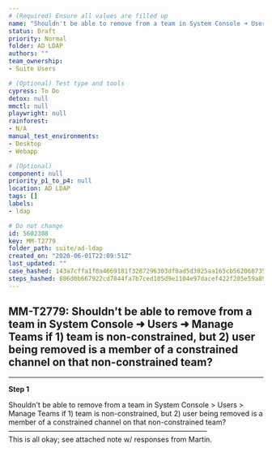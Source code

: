 ```yaml
---
# (Required) Ensure all values are filled up
name: "Shouldn't be able to remove from a team in System Console ➜ Users ➜ Manage Teams if 1) team is non-constrained, but 2) user being removed is a member of a constrained channel on that non-constrained team?"
status: Draft
priority: Normal
folder: AD LDAP
authors: ""
team_ownership: 
- Suite Users

# (Optional) Test type and tools
cypress: To Do
detox: null
mmctl: null
playwright: null
rainforest: 
- N/A
manual_test_environments: 
- Desktop
- Webapp

# (Optional)
component: null
priority_p1_to_p4: null
location: AD LDAP
tags: []
labels: 
- ldap

# Do not change
id: 5602308
key: MM-T2779
folder_path: suite/ad-ldap
created_on: "2020-06-01T22:09:51Z"
last_updated: ""
case_hashed: 143a7cffa1f0a4669181f3287296303df0ad5d3025aa165cb562068735626e6238fd918341b7ea6079a09658c33d0904
steps_hashed: 806d0b667922cd7044fa7b7ced105d9e1104e97dacef422f205e59a89dda248d073c52a1d389c5e3cb598eb88e51ecce
---
```


## MM-T2779: Shouldn't be able to remove from a team in System Console ➜ Users ➜ Manage Teams if 1) team is non-constrained, but 2) user being removed is a member of a constrained channel on that non-constrained team?

---

**Step 1**

Shouldn't be able to remove from a team in System Console > Users > Manage Teams if 1) team is non-constrained, but 2) user being removed is a member of a constrained channel on that non-constrained team?\
————————————————————————————\
This is all okay; see attached note w/ responses from Martin.
